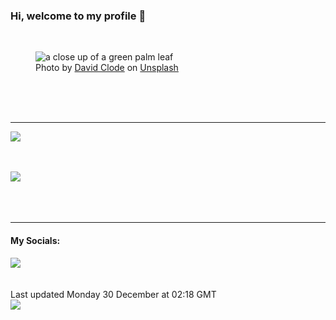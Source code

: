 <h3>Hi, welcome to my profile 👋</h3>

<br />
<figure>
  <img
    src="https://images.unsplash.com/photo-1517200578024-62d131797ec8?crop=entropy&cs=tinysrgb&fit=max&fm=jpg&ixid=M3wyNzQ3MDB8MHwxfHJhbmRvbXx8fHx8fHx8fDE3MzU1MjEyODN8&ixlib=rb-4.0.3&q=80&w=1080&auto=format"
    alt="a close up of a green palm leaf" 
  />
  <figcaption>Photo by <a
    href="https://unsplash.com/@davidclode?utm_source=Profile%20readme&utm_medium=referral">David Clode</a> on <a
    href="https://unsplash.com/?utm_source=Profile%20readme&utm_medium=referral">Unsplash</a></figcaption>
</figure>




  <br /><br /><br />

<hr />
<img
  src="https://github-readme-stats.vercel.app/api?username=shanelucy&show_icons=true&theme=calm"
/>
<br /><br /><br />

<img 
  src="https://github-readme-stats.vercel.app/api/top-langs/?username=shanelucy&theme=calm"
/>
<br /><br /><br /><br />
<hr />
<h4>My Socials:</h4>
<a href="https://uk.linkedin.com/in/shane-lucy-4735b616a">
  <img
    src="https://img.shields.io/badge/linkedin%20-%230077B5.svg?&style=for-the-badge&logo=linkedin&logoColor=white"
  />
</a>
<br /><br /><br />
Last updated Monday 30 December at 02:18 GMT
<br />
<img
  src="https://github.com/ShaneLucy/ShaneLucy/workflows/README%20build/badge.svg"
/>
